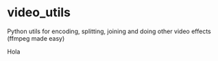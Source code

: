 # video_utils
Python utils for encoding, splitting, joining and doing other video effects (ffmpeg made easy)

Hola
